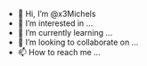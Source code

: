 - 👋 Hi, I’m @x3Michels
- 👀 I’m interested in ...
- 🌱 I’m currently learning ...
- 💞️ I’m looking to collaborate on ...
- 📫 How to reach me ...

<!---
x3Michels/x3Michels is a ✨ special ✨ repository because its `README.md` (this file) appears on your GitHub profile.
You can click the Preview link to take a look at your changes.
--->
